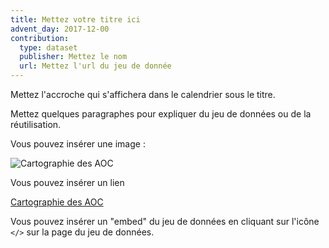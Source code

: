 ```yaml
---
title: Mettez votre titre ici
advent_day: 2017-12-00
contribution:
  type: dataset
  publisher: Mettez le nom
  url: Mettez l'url du jeu de donnée
---
```


Mettez l'accroche qui s'affichera dans le calendrier sous le titre.

<!--more-->

Mettez quelques paragraphes pour expliquer du jeu de données ou de la réutilisation.

Vous pouvez insérer une image :

![Cartographie des AOC](https://www.data.gouv.fr/s/images/24/a70ba7c44a47308ac207b329179036.png)

Vous pouvez insérer un lien

[Cartographie des AOC](https://www.data.gouv.fr/fr/reuses/cartographie-des-aoc/)

Vous pouvez insérer un "embed" du jeu de données en cliquant sur l'icône `</>` sur la page du jeu de données.

<div data-udata-dataset-id="53698ecca3a729239d203579"></div>
<script src="https://www.data.gouv.fr/static/widgets.js" id="udata" async defer onload="udataScript.loadDatasets()"></script>
